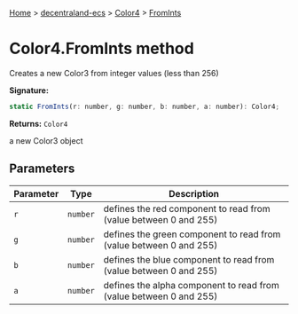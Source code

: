 [Home](./index) &gt; [decentraland-ecs](./decentraland-ecs.md) &gt; [Color4](./decentraland-ecs.color4.md) &gt; [FromInts](./decentraland-ecs.color4.fromints.md)

# Color4.FromInts method

Creates a new Color3 from integer values (less than 256)

**Signature:**
```javascript
static FromInts(r: number, g: number, b: number, a: number): Color4;
```
**Returns:** `Color4`

a new Color3 object

## Parameters

|  Parameter | Type | Description |
|  --- | --- | --- |
|  `r` | `number` | defines the red component to read from (value between 0 and 255) |
|  `g` | `number` | defines the green component to read from (value between 0 and 255) |
|  `b` | `number` | defines the blue component to read from (value between 0 and 255) |
|  `a` | `number` | defines the alpha component to read from (value between 0 and 255) |

